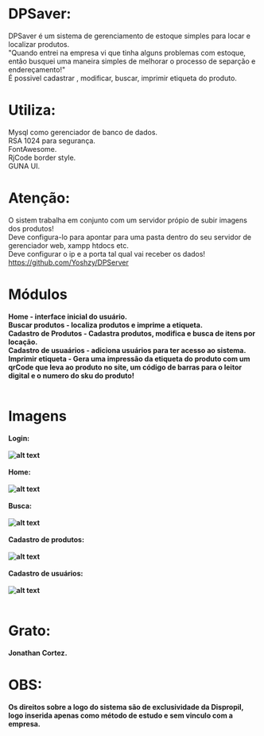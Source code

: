 # DPSaver:<br>
DPSaver é um sistema de gerenciamento de estoque simples para locar e localizar produtos.<br>
"Quando entrei na empresa vi que tinha alguns problemas com estoque, então busquei uma maneira simples de melhorar o processo de separção e endereçamento!"<br>
É possivel cadastrar , modificar, buscar, imprimir etiqueta do produto.<br>

# Utiliza:<br>
Mysql como gerenciador de banco de dados.<br>
RSA 1024 para segurança.<br>
FontAwesome.<br>
RjCode border style.<br>
GUNA UI.<br>

# Atenção:<br>
O sistem trabalha em conjunto com um servidor própio de subir imagens dos produtos!<br>
Deve configura-lo para apontar para uma pasta dentro do seu servidor de gerenciador web, xampp htdocs etc.<br>
Deve configurar o ip e a porta tal qual vai receber os dados!<br>
https://github.com/Yoshzy/DPServer

# Módulos
<b>Home - interface inicial do usuário.<br>
<b>Buscar produtos - localiza produtos e imprime a etiqueta.</b><br>
<b>Cadastro de Produtos - Cadastra produtos, modifica e busca de itens por locação.<b><br>
<b>Cadastro de usuaários - adiciona usuários para ter acesso ao sistema.</b><br>
<b>Imprimir etiqueta - Gera uma impressão da etiqueta do produto com um qrCode que leva ao produto no site, um código de barras para o leitor digital e o numero do sku do produto!<br><br>
  
# Imagens
  
  <b>Login:</b><br><br>
  ![alt text](https://i.imgur.com/p48ikVn.png)<br><br>
  <b>Home:</b><br><br>
  ![alt text](https://i.imgur.com/qR8uQoM.png)<br><br>
  <b>Busca:</b><br><br>
  ![alt text](https://i.imgur.com/bjt9xDp.png)<br><br>
  <b>Cadastro de produtos:</b><br><br>
  ![alt text](https://i.imgur.com/KyhBcIA.png)<br><br>
  <b>Cadastro de usuários:</b><br><br>
  ![alt text](https://i.imgur.com/Nqt5cae.pngg)<br><br>

  # Grato:<br>
Jonathan Cortez.

# OBS:<br>
Os direitos sobre a logo do sistema são de exclusividade da Dispropil, logo inserida apenas como método de estudo e sem vinculo com a empresa.<br>
